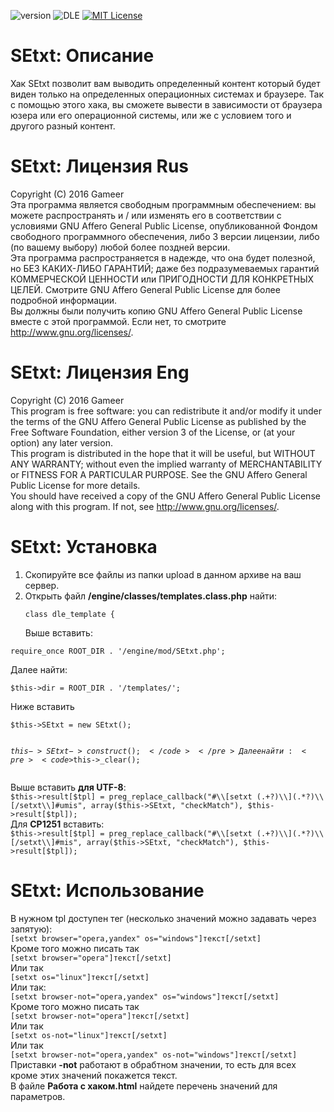 ![version](https://img.shields.io/badge/version-2.0-red.svg?style=flat-square "Version")
![DLE](https://img.shields.io/badge/DLE-9.X--11.x-green.svg?style=flat-square "DLE Version")
[![MIT License](https://img.shields.io/badge/license-AGPL_3.0-blue.svg?style=flat-square)](https://github.com/Gameerr/SEtxt/blob/master/LICENSE)

# SEtxt: Описание
Хак SEtxt позволит вам выводить определенный контент который будет виден только на определенных операционных системах и браузере. Так с помощью этого хака, вы сможете вывести в зависимости от браузера юзера или его операционной системы, или же с условием того и другого разный контент.

# SEtxt: Лицензия Rus
Copyright (C) 2016 Gameer<br />
Эта программа является свободным программным обеспечением: вы можете распространять и / или изменять его в соответствии с условиями GNU Affero General Public License, опубликованной Фондом свободного программного обеспечения, либо 3 версии лицензии, либо (по вашему выбору) любой более поздней версии.<br />
Эта программа распространяется в надежде, что она будет полезной, но БЕЗ КАКИХ-ЛИБО ГАРАНТИЙ; даже без подразумеваемых гарантий КОММЕРЧЕСКОЙ ЦЕННОСТИ или ПРИГОДНОСТИ ДЛЯ КОНКРЕТНЫХ ЦЕЛЕЙ. Смотрите GNU Affero General Public License для более подробной информации.<br />
Вы должны были получить копию GNU Affero General Public License вместе с этой программой. Если нет, то смотрите <http://www.gnu.org/licenses/>.

# SEtxt: Лицензия Eng
Copyright (C) 2016 Gameer<br />
This program is free software: you can redistribute it and/or modify it under the terms of the GNU Affero General Public License as published by the Free Software Foundation, either version 3 of the License, or (at your option) any later version.<br />
This program is distributed in the hope that it will be useful, but WITHOUT ANY WARRANTY; without even the implied warranty of MERCHANTABILITY or FITNESS FOR A PARTICULAR PURPOSE.  See the GNU Affero General Public License for more details.<br />
You should have received a copy of the GNU Affero General Public License along with this program.  If not, see <http://www.gnu.org/licenses/>.

# SEtxt: Установка
1. Скопируйте все файлы из папки upload в данном архиве на ваш сервер.
2. Открыть файл <b>/engine/classes/templates.class.php</b> найти:<pre><code>class dle_template {</code></pre>Выше вставить:
<pre><code>require_once ROOT_DIR . '/engine/mod/SEtxt.php';</code></pre>Далее найти:<pre><code>$this->dir = ROOT_DIR . '/templates/';</code></pre>Ниже вставить<pre><code>$this->SEtxt = new SEtxt();
$this->SEtxt->construct();</code></pre>Далее найти:<pre><code>$this->_clear();</code></pre>Выше вставить <b>для UTF-8</b>:<br />`$this->result[$tpl] = preg_replace_callback("#\\[setxt (.+?)\\](.*?)\\[/setxt\\]#umis", array($this->SEtxt, "checkMatch"), $this->result[$tpl]);`<br />Для <b>CP1251</b> вставить:<br />`$this->result[$tpl] = preg_replace_callback("#\\[setxt (.+?)\\](.*?)\\[/setxt\\]#mis", array($this->SEtxt, "checkMatch"), $this->result[$tpl]);`

# SEtxt: Использование
В нужном tpl доступен тег (несколько значений можно задавать через запятую):<br />`[setxt browser="opera,yandex" os="windows"]текст[/setxt]`<br />Кроме того можно писать так<br />`[setxt browser="opera"]текст[/setxt]`<br />Или так<br />`[setxt os="linux"]текст[/setxt]`<br />Или так:<br />`[setxt browser-not="opera,yandex" os="windows"]текст[/setxt]`<br />Кроме того можно писать так<br />`[setxt browser-not="opera"]текст[/setxt]`<br />Или так<br />`[setxt os-not="linux"]текст[/setxt]`<br />Или так<br />`[setxt browser-not="opera,yandex" os-not="windows"]текст[/setxt]`<br />Приставки <b>-not</b> работают в обрабтном значении, то есть для всех кроме этих значений покажется текст.<br />В файле <b>Работа с хаком.html</b> найдете перечень значений для параметров.

